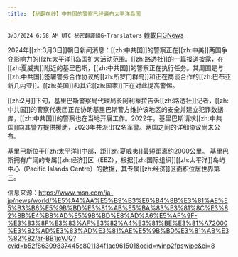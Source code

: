 ```yaml
---
title: 【秘翻在线】中共国的警察已经遍布太平洋岛国
---
```

`3/3/2024 6:58 AM UTC 秘密翻譯組G-Translators` [轉載自GNews](https://gnews.org/articles/2360416)

2024年[[zh:3月3日]]朝日新闻消息：[[zh:中共国]]的警察正在[[zh:中美]]两国争夺影响力的[[zh:太平洋]]岛国扩大活动范围。[[zh:路透社]]的一篇报道披露，在[[zh:夏威夷]]附近的基里巴斯，[[zh:中共国]]的警察正在执行任务。其周围是与[[zh:中共国]]签署警务合作协议的[[zh:所罗门群岛]]和正在商谈合作的[[zh:巴布亚新几内亚]]。[[zh:美国]]和其它[[zh:国家]]正在对此提高警惕。

[[zh:2月]]下旬，基里巴斯警察局代理局长阿利蒂拉告诉[[zh:路透社]]记者，[[zh:中共国]]的警察代表团正在协助基里巴斯警方维护该地区的安全并建立犯罪数据库，[[zh:中共国]]的警察也在当地开展工作。2022年，基里巴斯请求[[zh:中共国]]向其警方提供援助，2023年共派出12名军警。两国之间的详细协议尚未公布。

基里巴斯位于[[zh:太平洋]]中部，距[[zh:夏威夷]]最短距离约2000公里。 基里巴斯拥有广阔的专属[[zh:经济]]区（EEZ），根据[[zh:国际组织]][[zh:太平洋]]岛屿中心（Pacific Islands Centre）的数据，其专属[[zh:经济]]区面积位居世界第三。

信息来源：https://www.msn.com/ja-jp/news/world/%E5%A4%AA%E5%B9%B3%E6%B4%8B%E3%81%AE%E5%B3%B6%E5%9B%BD%E3%81%AB%E5%BA%83%E3%81%8C%E3%82%8B%E4%B8%AD%E5%9B%BD%E8%AD%A6%E5%AF%9F-%E3%83%8F%E3%83%AF%E3%82%A4%E3%81%BE%E3%81%A72000%E3%82%AD%E3%83%AD%E3%81%AE%E5%9B%BD%E3%81%AB%E3%82%82/ar-BB1jcVJQ?cvid=b52f86309837445c801134f1ac961501&ocid=winp2fpswipe&ei=8
